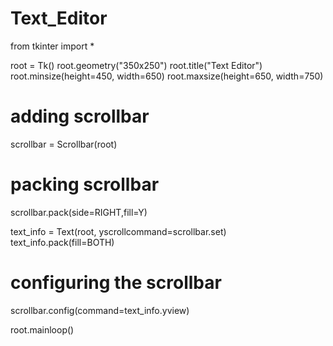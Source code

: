 # Text_Editor
from tkinter import *

root = Tk()
root.geometry("350x250")
root.title("Text Editor")
root.minsize(height=450, width=650)
root.maxsize(height=650, width=750)


# adding scrollbar
scrollbar = Scrollbar(root)

# packing scrollbar
scrollbar.pack(side=RIGHT,fill=Y)


text_info = Text(root,
				yscrollcommand=scrollbar.set)
text_info.pack(fill=BOTH)

# configuring the scrollbar
scrollbar.config(command=text_info.yview)

root.mainloop()
